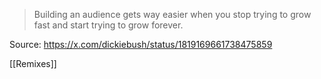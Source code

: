 > Building an audience gets way easier when you stop trying to grow fast and start trying to grow forever.

Source: https://x.com/dickiebush/status/1819169661738475859

[[Remixes]]
